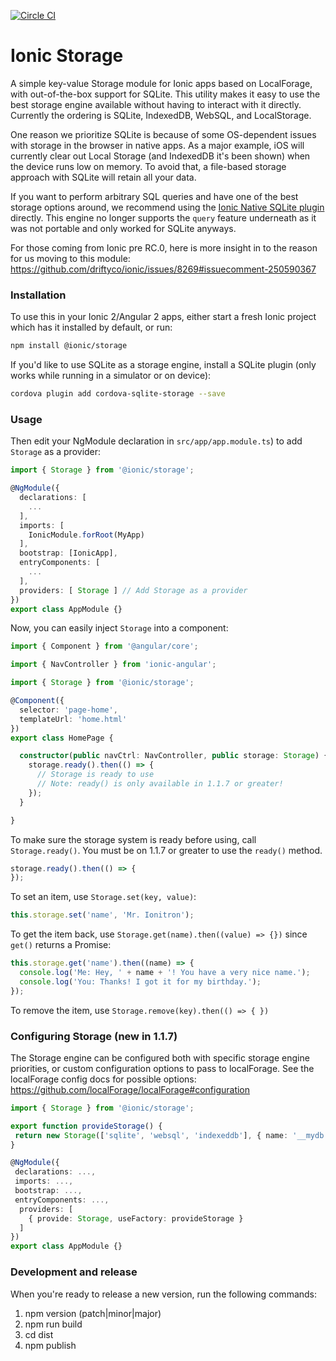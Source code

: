 [![Circle CI](https://circleci.com/gh/driftyco/ionic-storage.svg?style=shield)](https://circleci.com/gh/driftyco/ionic-storage)

# Ionic Storage
A simple key-value Storage module for Ionic apps based on LocalForage, with out-of-the-box support for SQLite. This utility makes it easy to use the best storage engine available without having to interact with it directly. Currently the ordering is SQLite, IndexedDB, WebSQL, and LocalStorage.

One reason we prioritize SQLite is because of some OS-dependent issues with storage in the browser in native apps. As a major example, iOS will currently clear out Local Storage (and IndexedDB it's been shown) when the device runs low on memory. To avoid that, a file-based storage approach with SQLite will retain all your data.

If you want to perform arbitrary SQL queries and have one of the best storage options around, we recommend using the [Ionic Native SQLite plugin](http://ionicframework.com/docs/v2/native/sqlite/) directly. This engine no longer supports the `query` feature underneath as it was not portable and only worked for SQLite anyways.

For those coming from Ionic pre RC.0, here is more insight in to the reason for us moving to this module: https://github.com/driftyco/ionic/issues/8269#issuecomment-250590367

### Installation

To use this in your Ionic 2/Angular 2 apps, either start a fresh Ionic project which has it installed by default, or run:

```bash
npm install @ionic/storage
```

If you'd like to use SQLite as a storage engine, install a SQLite plugin (only works while running in a simulator or on device):

```bash
cordova plugin add cordova-sqlite-storage --save
```

### Usage



Then edit your NgModule declaration in `src/app/app.module.ts`) to add `Storage` as a provider:

```typescript
import { Storage } from '@ionic/storage';

@NgModule({
  declarations: [
    ...
  ],
  imports: [
    IonicModule.forRoot(MyApp)
  ],
  bootstrap: [IonicApp],
  entryComponents: [
    ...
  ],
  providers: [ Storage ] // Add Storage as a provider
})
export class AppModule {}
```

Now, you can easily inject `Storage` into a component:

```typescript
import { Component } from '@angular/core';

import { NavController } from 'ionic-angular';

import { Storage } from '@ionic/storage';

@Component({
  selector: 'page-home',
  templateUrl: 'home.html'
})
export class HomePage {

  constructor(public navCtrl: NavController, public storage: Storage) {
    storage.ready().then(() => {
      // Storage is ready to use
      // Note: ready() is only available in 1.1.7 or greater!
    });
  }

}
```

To make sure the storage system is ready before using, call `Storage.ready()`. You must be
on 1.1.7 or greater to use the `ready()` method.

```javascript
storage.ready().then(() => {
});
```

To set an item, use `Storage.set(key, value)`:

```javascript
this.storage.set('name', 'Mr. Ionitron');
```

To get the item back, use `Storage.get(name).then((value) => {})` since `get()` returns a Promise:

```javascript
this.storage.get('name').then((name) => {
  console.log('Me: Hey, ' + name + '! You have a very nice name.');
  console.log('You: Thanks! I got it for my birthday.');
});
```

To remove the item, use `Storage.remove(key).then(() => { })`

### Configuring Storage (new in 1.1.7)

The Storage engine can be configured both with specific storage engine priorities, or custom configuration
options to pass to localForage. See the localForage config docs for possible options: https://github.com/localForage/localForage#configuration


```typescript
import { Storage } from '@ionic/storage';

export function provideStorage() {
 return new Storage(['sqlite', 'websql', 'indexeddb'], { name: '__mydb' } /* optional config */);
}

@NgModule({
 declarations: ...,
 imports: ...,
 bootstrap: ...,
 entryComponents: ...,
  providers: [
    { provide: Storage, useFactory: provideStorage }
  ]
})
export class AppModule {}
```


### Development and release

When you're ready to release a new version, run the following commands:

1.  npm version (patch|minor|major)
2.  npm run build
3.  cd dist
4.  npm publish
